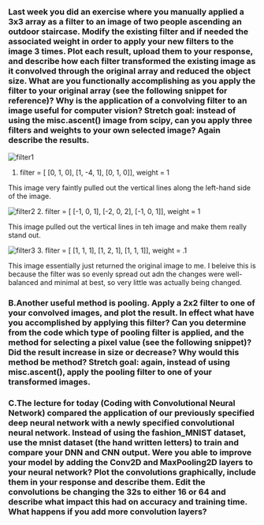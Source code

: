 ### Last week you did an exercise where you manually applied a 3x3 array as a filter to an image of two people ascending an outdoor staircase.  Modify the existing filter and if needed the associated weight in order to apply your new filters to the image 3 times.  Plot each result, upload them to your response, and describe how each filter transformed the existing image as it convolved through the original array and reduced the object size.  What are you functionally accomplishing as you apply the filter to your original array (see the following snippet for reference)?  Why is the application of a convolving filter to an image useful for computer vision?  Stretch goal: instead of using the misc.ascent() image from scipy, can you apply three filters and weights to your own selected image?  Again describe the results.

![filter1](https://user-images.githubusercontent.com/67922294/87457695-cd85e980-c5d6-11ea-8442-66784806ddf7.png)
1. filter = [ [0, 1, 0], [1, -4, 1], [0, 1, 0]], weight = 1

This image very faintly pulled out the vertical lines along the left-hand side of the image. 


![filter2](https://user-images.githubusercontent.com/67922294/87458122-7b919380-c5d7-11ea-8e2e-ba603fb4ee97.png)
2. filter = [ [-1, 0, 1], [-2, 0, 2], [-1, 0, 1]], weight = 1

This image pulled out the vertical lines in teh image and make them really stand out. 

![filter3](https://user-images.githubusercontent.com/67922294/87458244-b3004000-c5d7-11ea-931f-e01ee8bd28ec.png)
3. fliter = [ [1, 1, 1], [1, 2, 1], [1, 1, 1]], weight = .1

This image essentially just returned the original image to me. I beleive this is because the filter was so evenly spread out adn the changes were well-balanced and minimal at best, so very little was actually being changed. 


### B.Another useful method is pooling.  Apply a 2x2 filter to one of your convolved images, and plot the result.  In effect what have you accomplished by applying this filter?  Can you determine from the code which type of pooling filter is applied, and the method for selecting a pixel value (see the following snippet)?  Did the result increase in size or decrease?  Why would this method be method?  Stretch goal:  again, instead of using misc.ascent(), apply the pooling filter to one of your transformed images.

### C.The lecture for today (Coding with Convolutional Neural Network) compared the application of our previously specified deep neural network with a newly specified convolutional neural network.  Instead of using the fashion_MNIST dataset, use the mnist dataset (the hand written letters) to train and compare your DNN and CNN output.      Were you able to improve your model by adding the Conv2D and MaxPooling2D layers to your neural network?  Plot the convolutions graphically, include them in your response and describe them.  Edit the convolutions be changing the 32s to either 16 or 64 and describe what impact this had on accuracy and training time.  What happens if you add more convolution layers?
